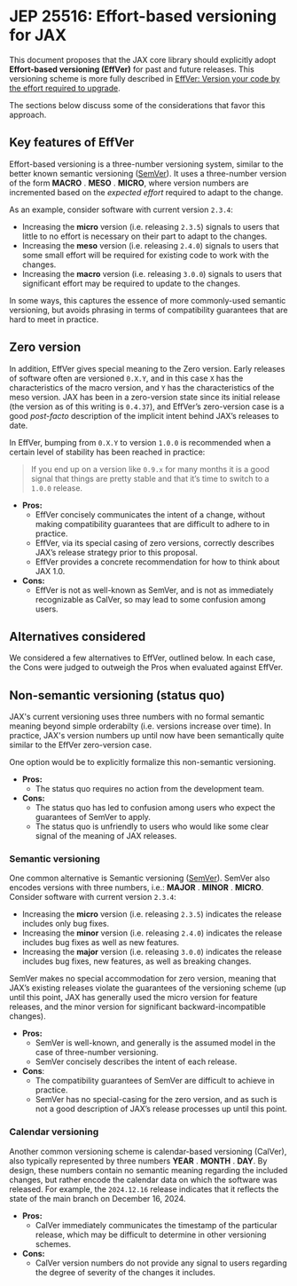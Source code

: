 # JEP 25516: Effort-based versioning for JAX

This document proposes that the JAX core library should explicitly adopt
**Effort-based versioning (EffVer)** for past and future releases.
This versioning scheme is more fully described in
[EffVer: Version your code by the effort required to upgrade](https://jacobtomlinson.dev/effver/). 

The sections below discuss some of the considerations that favor this approach.

## Key features of EffVer
Effort-based versioning is a three-number versioning system, similar to the better
known semantic versioning ([SemVer](https://semver.org/)).
It uses a three-number version of the form **MACRO** . **MESO** . **MICRO**,
where version numbers are incremented based on the *expected effort*
required to adapt to the change.

As an example, consider software with current version `2.3.4`:

- Increasing the **micro** version (i.e. releasing `2.3.5`) signals to users that
  little to no effort is necessary on their part to adapt to the changes.
- Increasing the **meso** version (i.e. releasing `2.4.0`) signals to users that
  some small effort will be required for existing code to work with the changes.
- Increasing the **macro** version (i.e. releasing `3.0.0`) signals to users that
  significant effort may be required to update to the changes.

In some ways, this captures the essence of more commonly-used semantic versioning,
but avoids phrasing in terms of compatibility guarantees that are hard to meet
in practice.

## Zero version
In addition, EffVer gives special meaning to the Zero version. Early releases of
software often are versioned `0.X.Y`, and in this case `X` has the characteristics
of the macro version, and `Y` has the characteristics of the meso version.
JAX has been in a zero-version state since its initial release (the version as of
this writing is `0.4.37`), and EffVer’s zero-version case is a good *post-facto*
description of the implicit intent behind JAX’s releases to date.

In EffVer, bumping from `0.X.Y` to version `1.0.0` is recommended when a certain
level of stability has been reached in practice:

> If you end up on a version like `0.9.x` for many months it is a good signal that
> things are pretty stable and that it’s time to switch to a `1.0.0` release.

- **Pros:**
  - EffVer concisely communicates the intent of a change, without making
    compatibility guarantees that are difficult to adhere to in practice.
  - EffVer, via its special casing of zero versions, correctly describes JAX’s
    release strategy prior to this proposal.
  - EffVer provides a concrete recommendation for how to think about JAX 1.0.
- **Cons:**
  - EffVer is not as well-known as SemVer, and is not as immediately recognizable
    as CalVer, so may lead to some confusion among users.

## Alternatives considered

We considered a few alternatives to EffVer, outlined below. In each case, the
Cons were judged to outweigh the Pros when evaluated against EffVer.

## Non-semantic versioning (status quo)
JAX's current versioning uses three numbers with no formal semantic meaning
beyond simple orderabilty (i.e. versions increase over time).
In practice, JAX's version numbers up until now have been semantically quite
similar to the EffVer zero-version case.

One option would be to explicitly formalize this non-semantic versioning.

- **Pros:**
  - The status quo requires no action from the development team.
- **Cons:**
  - The status quo has led to confusion among users who expect the
    guarantees of SemVer to apply.
  - The status quo is unfriendly to users who would like some clear
    signal of the meaning of JAX releases.

### Semantic versioning
One common alternative is Semantic versioning ([SemVer](https://semver.org/)).
SemVer also encodes versions with three numbers, i.e.: **MAJOR** . **MINOR** . **MICRO**.
Consider software with current version `2.3.4`:

- Increasing the **micro** version (i.e. releasing `2.3.5`) indicates the release
  includes only bug fixes.
- Increasing the **minor** version (i.e. releasing `2.4.0`) indicates the release
  includes bug fixes as well as new features.
- Increasing the **major** version (i.e. releasing `3.0.0`) indicates the release
  includes bug fixes, new features, as well as breaking changes.

SemVer makes no special accommodation for zero version, meaning that JAX’s existing
releases violate the guarantees of the versioning scheme (up until this point, JAX
has generally used the micro version for feature releases, and the minor version
for significant backward-incompatible changes).

- **Pros:**
  - SemVer is well-known, and generally is the assumed model in the case of
    three-number versioning.
  - SemVer concisely describes the intent of each release.
- **Cons**:
  - The compatibility guarantees of SemVer are difficult to achieve in practice.
  - SemVer has no special-casing for the zero version, and as such is not a good
    description of JAX’s release processes up until this point.

### Calendar versioning
Another common versioning scheme is calendar-based versioning (CalVer), also typically
represented by three numbers **YEAR** . **MONTH** . **DAY**. By design, these numbers
contain no semantic meaning regarding the included changes, but rather encode the
calendar data on which the software was released. For example, the `2024.12.16` release
indicates that it reflects the state of the main branch on December 16, 2024.

- **Pros:**
  - CalVer immediately communicates the timestamp of the particular release, which
    may be difficult to determine in other versioning schemes.
- **Cons:**
  - CalVer version numbers do not provide any signal to users regarding the degree
    of severity of the changes it includes.
